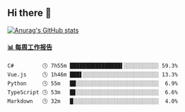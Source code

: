 ## Hi there 👋

[![Anurag's GitHub stats](https://github-readme-stats-orilights.vercel.app/api?username=orilights)](https://github.com/anuraghazra/github-readme-stats)

<!--
**OriLight152/OriLight152** is a ✨ _special_ ✨ repository because its `README.md` (this file) appears on your GitHub profile.

Here are some ideas to get you started:

- 🔭 I’m currently working on ...
- 🌱 I’m currently learning ...
- 👯 I’m looking to collaborate on ...
- 🤔 I’m looking for help with ...
- 💬 Ask me about ...
- 📫 How to reach me: ...
- 😄 Pronouns: ...
- ⚡ Fun fact: ...
-->

<!-- waka-box start -->
#### <a href="https://gist.github.com/92c8d5b388768c10efcba86e82b7c4fb" target="_blank">📊 每周工作报告</a>
```text
C#         🕓 7h55m ████████████████▌░░░░░░░░░░░ 59.3%
Vue.js     🕓 1h46m ███▋░░░░░░░░░░░░░░░░░░░░░░░░ 13.3%
Python     🕓 55m   █▉░░░░░░░░░░░░░░░░░░░░░░░░░░  6.9%
TypeScript 🕓 53m   █▊░░░░░░░░░░░░░░░░░░░░░░░░░░  6.6%
Markdown   🕓 32m   █░░░░░░░░░░░░░░░░░░░░░░░░░░░  4.0%
```
<!-- Powered by https://github.com/journey-ad/waka-box-go . -->
<!-- waka-box end -->
